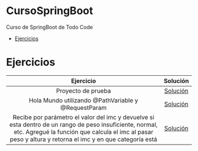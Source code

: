 # CursoSpringBoot
Curso de SpringBoot de Todo Code


* [Ejercicios](#10-days-of-javascript)




# Ejercicios

|                                                          Ejercicio                                                         |                                                                                          Solución                                                                                         |
|:--------------------------------------------------------------------------------------------------------------------------:|:----------------------------------------------------------------------------------------------------------------------------------------------------------------------------------------:|
| Proyecto de prueba                                  | [Solución](https://github.com/CaroBima/CursoSpringBoot/tree/master/Primer%20proyecto%20de%20prueba)                |
| Hola Mundo utilizando @PathVariable y @RequestParam | [Solución](https://github.com/CaroBima/CursoSpringBoot/tree/master/HolaMundo)                |
| Recibe por parámetro el valor del imc y devuelve si esta dentro de un rango de peso insuficiente, normal, etc. Agregué la función que calcula el imc al pasar peso y altura y retorna el imc y en que categoría está  | [Solución](https://github.com/CaroBima/CursoSpringBoot/tree/master/imccalc)                |

